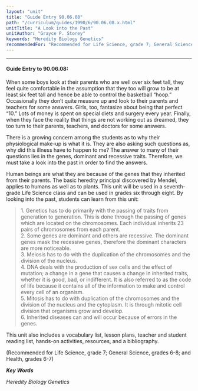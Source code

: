 ```yaml
---
layout: "unit"
title: "Guide Entry 90.06.08"
path: "/curriculum/guides/1990/6/90.06.08.x.html"
unitTitle: "A Look into the Past"
unitAuthor: "Grayce P. Storey"
keywords: "Heredity Biology Genetics"
recommendedFor: "Recommended for Life Science, grade 7; General Science, grades 6-8; and Health, grades 6-7"
---
```

<body>
<hr/>
 <h4>
  Guide Entry to 90.06.08:
 </h4>
 When some boys look at their parents who are well over six feet tall, they feel quite comfortable in the assumption that they too will grow to be at least six feet tall and hence be able to control the basketball “hoop.” Occasionally they don’t quite measure up and look to their parents and teachers for some answers. Girls, too, fantasize about being that perfect “10.” Lots of money is spent on special diets and surgery every year. Finally, when they face the reality that things are not working out as dreamed, they too turn to their parents, teachers, and doctors for some answers.
 <p>
  There is a growing concern among the students as to why their physiological make-up is what it is. They are also asking such questions as, why did this illness have to happen to me? The answer to many of their questions lies in the genes, dominant and recessive traits. Therefore, we must take a look into the past in order to find the answers.
 </p>
 <p>
  Human beings are what they are because of the genes that they inherited from their parents. The basic heredity principal discovered by Mendel, applies to humans as well as to plants. This unit will be used in a seventh-grade Life Science class and can be used in grades six through eight. By looking into the past, students can learn from this unit:
 </p>
<blockquote>
  <dl>
   <dt>
    1. Genetics has to do primarily with the passing of traits from generation to generation. This is done through the passing of genes which are located on the chromosomes. Each individual inherits 23 pairs of chromosomes from each parent.
    <dt>
     2. Some genes are dominant and others are recessive. The dominant genes mask the recessive genes, therefore the dominant characters are more noticeable.
     <dt>
      3. Meiosis has to do with the duplication of the chromosomes and the division of the nucleus.
      <dt>
       4. DNA deals with the production of sex cells and the effect of mutation; a change in a gene that causes a change in inherited traits, whether it is good, bad, or indifferent. It is also referred to as the code of life because it contains all of the information to make and control every cell of an organism.
       <dt>
        5. Mitosis has to do with duplication of the chromosomes and the division of the nucleus and the cytoplasm. It is through mitotic cell division that organisms grow and develop.
        <dt>
         6. Inherited diseases can and will occur because of errors in the genes.
        </dt>
       </dt>
      </dt>
     </dt>
    </dt>
   </dt>
  </dl>
 </blockquote>
 This unit also includes a vocabulary list, lesson plans, teacher and student reading list, hands-on activities, resources, and a bibliography.
 <p>
  (Recommended for Life Science, grade 7; General Science, grades 6-8; and Health, grades 6-7)
 </p>
<p>
  <b>
   <i>
    Key Words
   </i>
  </b>
  <br/>
 </p>
 <p>
  <i>
   Heredity Biology Genetics
  </i>
 </p>

</body>